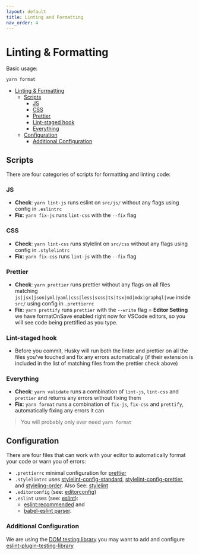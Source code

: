```yaml
---
layout: default
title: Linting and Formatting
nav_order: 4
---
```


# Linting & Formatting

Basic usage:

```bash
yarn format
```

- [Linting & Formatting](#linting--formatting)
  - [Scripts](#scripts)
    - [JS](#js)
    - [CSS](#css)
    - [Prettier](#prettier)
    - [Lint-staged hook](#lint-staged-hook)
    - [Everything](#everything)
  - [Configuration](#configuration)
    - [Additional Configuration](#additional-configuration)

## Scripts

There are four categories of scripts for formatting and linting code:

### JS

- **Check**: `yarn lint-js` runs eslint on `src/js/` without any flags using config in `.eslintrc`
- **Fix**: `yarn fix-js` runs `lint-css` with the `--fix` flag

### CSS

- **Check**: `yarn lint-css` runs stylelint on `src/css` without any flags using config in `.stylelintrc`
- **Fix**: `yarn fix-css` runs `lint-js` with the `--fix` flag

### Prettier

- **Check**: `yarn prettier` runs prettier without any flags on all files matching `js|jsx|json|yml|yaml|css|less|scss|ts|tsx|md|mdx|graphql|vue` inside `src/` using config in `.prettierrc`
- **Fix**: `yarn prettify` runs `prettier` with the `--write` flag
  = **Editor Setting** we have formatOnSave enabled right now for VSCode editors, so you will see code being prettified as you type.

### Lint-staged hook

- Before you commit, Husky will run both the linter and prettier on all the files you've touched and fix any errors automatically (if their extension is included in the list of matching files from the prettier check above)

### Everything

- **Check**: `yarn validate` runs a combination of `lint-js`, `lint-css` and `prettier` and returns any errors without fixing them
- **Fix**: `yarn format` runs a combination of `fix-js`, `fix-css` and `prettify`, automatically fixing any errors it can

> You will probably only ever need `yarn format`

## Configuration

There are four files that can work with your editor to automatically format your code or warn you of errors:

- `.prettierrc` minimal configuration for [prettier](https://prettier.io/)
- `.stylelintrc` uses [stylelint-config-standard](https://github.com/stylelint/stylelint-config-standard), [stylelint-config-prettier](https://github.com/prettier/stylelint-config-prettier), and [styleling-order](https://github.com/hudochenkov/stylelint-order). Also See: [stylelint](https://stylelint.io/)
- `.editorconfig` (see: [editorconfig](https://editorconfig.org/))
- `.eslint` uses (see: [eslint](https://eslint.org/)):
  - [eslint:recommended](https://eslint.org/docs/rules/) and
  - [babel-eslint parser](https://github.com/babel/babel-eslint).

### Additional Configuration

We are using the [DOM testing library](https://testing-library.com/docs/dom-testing-library/intro) you may want to add and configure [eslint-plugin-testing-library](https://testing-library.com/docs/ecosystem-eslint-plugin-testing-library/)
